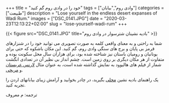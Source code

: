 +++
title = "خود را در وادی روم گم کنید"
tags = ["وادی روم","بیابان"]
categories = ["طبیعت"]
description = "Lose yourself in the endless desert expanses of Wadi Rum."
images = ["DSC_0141.JPG"]
date = "2020-03-23T12:13:22+02:00"
slug = "lose-yourself-wadi-rum"
+++

{{< figure src="DSC_0141.JPG" title="بادیه نشینان شترسوار در وادی روم" >}}

شما به راحتی و به معنای واقعی کلمه به صورت تصویری می توانید خود را در شنزارهای قرمز بی پایان و برج های سنگی وادی روم، گم کنید. این مکان باشکوه که حتی برای یونانیان و رومیان باستان نیز شناخته شده بود، برای هزاران سال محل سکونت بوده و متفاوت از هر مکان دیگری بر روی زمین است. چشم انداز بی نظیر آن در تعدادی انگشت شمار از فیلم های هالیوود به نمایش گذاشته شده است، به عنوان مثال [لارنس عربستان](https://fa.wikipedia.org/wiki/%D9%84%D9%88%D8%B1%D9%86%D8%B3_%D8%B9%D8%B1%D8%A8%D8%B3%D8%AA%D8%A7%D9%86_(%D9%81%DB%8C%D9%84%D9%85)) و [مریخی](https://fa.wikipedia.org/wiki/%D9%85%D8%B1%DB%8C%D8%AE%DB%8C_(%D9%81%DB%8C%D9%84%D9%85)).

<!--more-->

یک راهنمای بادیه نشین [محلی](https://fa.wikipedia.org/wiki/%D8%A8%D8%A7%D8%AF%DB%8C%D9%87%E2%80%8C%D9%86%D8%B4%DB%8C%D9%86%D8%A7%D9%86) بگیرید، در چادر بخوابید و آرامش زیبای بیابانهای اردن را تجربه کنید.

ترجمه: م معروف
